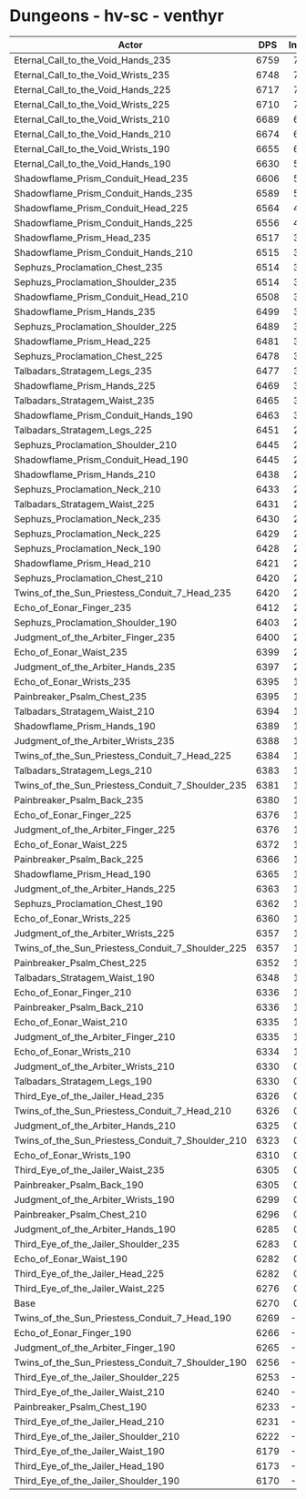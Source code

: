 # Dungeons - hv-sc - venthyr
| Actor | DPS | Increase |
|---|:---:|:---:|
|Eternal_Call_to_the_Void_Hands_235|6759|7.79%|
|Eternal_Call_to_the_Void_Wrists_235|6748|7.62%|
|Eternal_Call_to_the_Void_Hands_225|6717|7.12%|
|Eternal_Call_to_the_Void_Wrists_225|6710|7.01%|
|Eternal_Call_to_the_Void_Wrists_210|6689|6.67%|
|Eternal_Call_to_the_Void_Hands_210|6674|6.43%|
|Eternal_Call_to_the_Void_Wrists_190|6655|6.13%|
|Eternal_Call_to_the_Void_Hands_190|6630|5.73%|
|Shadowflame_Prism_Conduit_Head_235|6606|5.35%|
|Shadowflame_Prism_Conduit_Hands_235|6589|5.08%|
|Shadowflame_Prism_Conduit_Head_225|6564|4.68%|
|Shadowflame_Prism_Conduit_Hands_225|6556|4.55%|
|Shadowflame_Prism_Head_235|6517|3.93%|
|Shadowflame_Prism_Conduit_Hands_210|6515|3.90%|
|Sephuzs_Proclamation_Chest_235|6514|3.88%|
|Sephuzs_Proclamation_Shoulder_235|6514|3.88%|
|Shadowflame_Prism_Conduit_Head_210|6508|3.79%|
|Shadowflame_Prism_Hands_235|6499|3.64%|
|Sephuzs_Proclamation_Shoulder_225|6489|3.48%|
|Shadowflame_Prism_Head_225|6481|3.36%|
|Sephuzs_Proclamation_Chest_225|6478|3.31%|
|Talbadars_Stratagem_Legs_235|6477|3.29%|
|Shadowflame_Prism_Hands_225|6469|3.17%|
|Talbadars_Stratagem_Waist_235|6465|3.10%|
|Shadowflame_Prism_Conduit_Hands_190|6463|3.07%|
|Talbadars_Stratagem_Legs_225|6451|2.88%|
|Sephuzs_Proclamation_Shoulder_210|6445|2.78%|
|Shadowflame_Prism_Conduit_Head_190|6445|2.78%|
|Shadowflame_Prism_Hands_210|6438|2.67%|
|Sephuzs_Proclamation_Neck_210|6433|2.59%|
|Talbadars_Stratagem_Waist_225|6431|2.56%|
|Sephuzs_Proclamation_Neck_235|6430|2.54%|
|Sephuzs_Proclamation_Neck_225|6429|2.53%|
|Sephuzs_Proclamation_Neck_190|6428|2.51%|
|Shadowflame_Prism_Head_210|6421|2.40%|
|Sephuzs_Proclamation_Chest_210|6420|2.38%|
|Twins_of_the_Sun_Priestess_Conduit_7_Head_235|6420|2.38%|
|Echo_of_Eonar_Finger_235|6412|2.26%|
|Sephuzs_Proclamation_Shoulder_190|6403|2.11%|
|Judgment_of_the_Arbiter_Finger_235|6400|2.07%|
|Echo_of_Eonar_Waist_235|6399|2.05%|
|Judgment_of_the_Arbiter_Hands_235|6397|2.02%|
|Echo_of_Eonar_Wrists_235|6395|1.99%|
|Painbreaker_Psalm_Chest_235|6395|1.99%|
|Talbadars_Stratagem_Waist_210|6394|1.97%|
|Shadowflame_Prism_Hands_190|6389|1.89%|
|Judgment_of_the_Arbiter_Wrists_235|6388|1.87%|
|Twins_of_the_Sun_Priestess_Conduit_7_Head_225|6384|1.81%|
|Talbadars_Stratagem_Legs_210|6383|1.79%|
|Twins_of_the_Sun_Priestess_Conduit_7_Shoulder_235|6381|1.76%|
|Painbreaker_Psalm_Back_235|6380|1.75%|
|Echo_of_Eonar_Finger_225|6376|1.68%|
|Judgment_of_the_Arbiter_Finger_225|6376|1.68%|
|Echo_of_Eonar_Waist_225|6372|1.62%|
|Painbreaker_Psalm_Back_225|6366|1.52%|
|Shadowflame_Prism_Head_190|6365|1.51%|
|Judgment_of_the_Arbiter_Hands_225|6363|1.48%|
|Sephuzs_Proclamation_Chest_190|6362|1.46%|
|Echo_of_Eonar_Wrists_225|6360|1.43%|
|Judgment_of_the_Arbiter_Wrists_225|6357|1.38%|
|Twins_of_the_Sun_Priestess_Conduit_7_Shoulder_225|6357|1.38%|
|Painbreaker_Psalm_Chest_225|6352|1.30%|
|Talbadars_Stratagem_Waist_190|6348|1.24%|
|Echo_of_Eonar_Finger_210|6336|1.04%|
|Painbreaker_Psalm_Back_210|6336|1.04%|
|Echo_of_Eonar_Waist_210|6335|1.03%|
|Judgment_of_the_Arbiter_Finger_210|6335|1.03%|
|Echo_of_Eonar_Wrists_210|6334|1.01%|
|Judgment_of_the_Arbiter_Wrists_210|6330|0.95%|
|Talbadars_Stratagem_Legs_190|6330|0.95%|
|Third_Eye_of_the_Jailer_Head_235|6326|0.89%|
|Twins_of_the_Sun_Priestess_Conduit_7_Head_210|6326|0.89%|
|Judgment_of_the_Arbiter_Hands_210|6325|0.87%|
|Twins_of_the_Sun_Priestess_Conduit_7_Shoulder_210|6323|0.84%|
|Echo_of_Eonar_Wrists_190|6310|0.63%|
|Third_Eye_of_the_Jailer_Waist_235|6305|0.55%|
|Painbreaker_Psalm_Back_190|6305|0.55%|
|Judgment_of_the_Arbiter_Wrists_190|6299|0.45%|
|Painbreaker_Psalm_Chest_210|6296|0.41%|
|Judgment_of_the_Arbiter_Hands_190|6285|0.23%|
|Third_Eye_of_the_Jailer_Shoulder_235|6283|0.20%|
|Echo_of_Eonar_Waist_190|6282|0.18%|
|Third_Eye_of_the_Jailer_Head_225|6282|0.18%|
|Third_Eye_of_the_Jailer_Waist_225|6276|0.09%|
|Base|6270|0.00%|
|Twins_of_the_Sun_Priestess_Conduit_7_Head_190|6269|-0.02%|
|Echo_of_Eonar_Finger_190|6266|-0.07%|
|Judgment_of_the_Arbiter_Finger_190|6265|-0.09%|
|Twins_of_the_Sun_Priestess_Conduit_7_Shoulder_190|6256|-0.23%|
|Third_Eye_of_the_Jailer_Shoulder_225|6253|-0.28%|
|Third_Eye_of_the_Jailer_Waist_210|6240|-0.49%|
|Painbreaker_Psalm_Chest_190|6233|-0.60%|
|Third_Eye_of_the_Jailer_Head_210|6231|-0.63%|
|Third_Eye_of_the_Jailer_Shoulder_210|6222|-0.77%|
|Third_Eye_of_the_Jailer_Waist_190|6179|-1.46%|
|Third_Eye_of_the_Jailer_Head_190|6173|-1.55%|
|Third_Eye_of_the_Jailer_Shoulder_190|6170|-1.60%|
